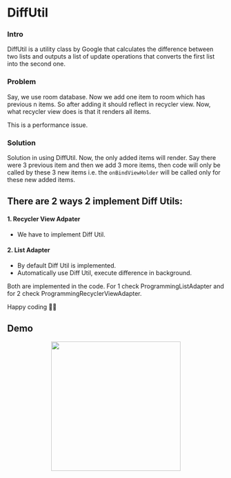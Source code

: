 # DiffUtil
 ### Intro ###
DiffUtil is a utility class by Google that calculates the difference between two lists and outputs a list of update operations that converts the first list into the second one.
 ### Problem ###
 Say, we use room database. Now we add one item to room 
 which has previous n items. So after adding it should reflect in 
 recycler view. Now, what recycler view does is that it renders all items.

 This is a performance issue.

 ### Solution ###
 Solution in using DiffUtil. Now, the only added items will render. Say there were 3 previous item and then we add 3 more items, then code will only be called by
 these 3 new items i.e. the `onBindViewHolder` will be called only for these new added items.
 
 ## There are 2 ways 2 implement Diff Utils:

#### 1. Recycler View Adpater ####
- We have to implement Diff Util.
####  2. List Adapter ####
- By default Diff Util is implemented.
- Automatically use Diff Util, execute difference in background.

Both are implemented in the code. For 1 check ProgrammingListAdapter and for 2 check ProgrammingRecyclerViewAdapter.

Happy coding 👨‍💻

## Demo
<p align="center">
<img width="300" src="https://i.ibb.co/BB8SFcH/Diff-Util.gif">
</p>
